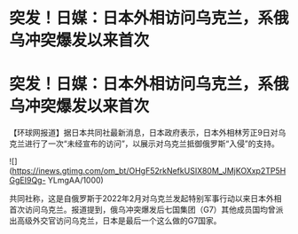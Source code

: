 # 突发！日媒：日本外相访问乌克兰，系俄乌冲突爆发以来首次

# 突发！日媒：日本外相访问乌克兰，系俄乌冲突爆发以来首次

【环球网报道】据日本共同社最新消息，日本政府表示，日本外相林芳正9日对乌克兰进行了一次“未经宣布的访问”，以展示对乌克兰抵御俄罗斯“入侵”的支持。

![](https://inews.gtimg.com/om_bt/OHgF52rkNefkUSIX80M_JMjKOXxp2TP5HGgEI9Qg-
YLmgAA/1000)

共同社称，这是自俄罗斯于2022年2月对乌克兰发起特别军事行动以来日本外相首次访问乌克兰。报道提到，俄乌冲突爆发后七国集团（G7）其他成员国均曾派出高级外交官访问乌克兰，日本是最后一个这么做的G7国家。

